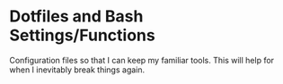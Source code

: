 # Dotfiles and Bash Settings/Functions

Configuration files so that I can keep my familiar tools. 
This will help for when I inevitably break things again.


